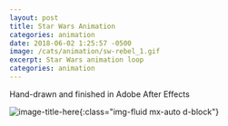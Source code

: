 ```yaml
---
layout: post
title: Star Wars Animation
categories: animation
date: 2018-06-02 1:25:57 -0500
image: /cats/animation/sw-rebel_1.gif
excerpt: Star Wars animation loop
categories: animation
---
```


Hand-drawn and finished in Adobe After Effects

![image-title-here](/assets/img/cats/animation/sw-rebel_1.gif){:class="img-fluid mx-auto d-block"}
